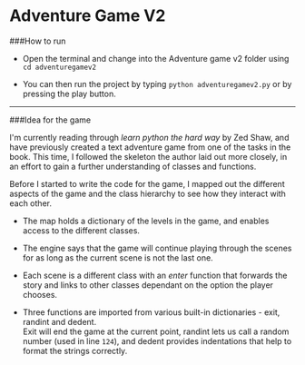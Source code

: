 Adventure Game V2
=====
###How to run

- Open the terminal and change into the Adventure game v2 folder using `cd adventuregamev2`

- You can then run the project by typing `python adventuregamev2.py` or by pressing the play button.
---
###Idea for the game

I'm currently reading through _learn python the hard way_ by Zed Shaw, and have previously
created a text adventure game from one of the tasks in the book.
This time, I followed the skeleton the author laid out more closely, in an effort to gain a further 
understanding of classes and functions.  

Before I started to write the code for the game, I mapped out the different aspects of the game
and the class hierarchy to see how they interact with each other.  

- The map holds a dictionary of the levels in the game, and enables access to the different
classes.  
 
- The engine says that the game will continue playing through the scenes for as long as the current 
scene is not the last one.  
 
- Each scene is a different class with an _enter_ function that forwards the story and links to other
classes dependant on the option the player chooses.  
 
- Three functions are imported from various built-in dictionaries - exit, randint and dedent.  
Exit will end the game at the current point, randint lets us call a random number (used in line `124`), 
and dedent provides indentations that help to format the strings correctly.  



 